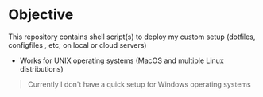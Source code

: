 # Objective

This repository contains shell script(s) to deploy my custom setup (dotfiles, configfiles , etc; on local or cloud servers)

- Works for UNIX operating systems (MacOS and multiple Linux distributions)

> Currently I don't have a quick setup for Windows operating systems